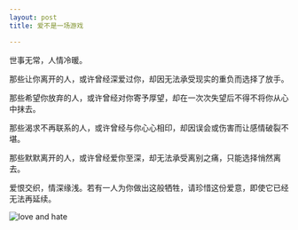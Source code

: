 ```yaml
---
layout: post
title: 爱不是一场游戏

---
```


世事无常，人情冷暖。

那些让你离开的人，或许曾经深爱过你，却因无法承受现实的重负而选择了放手。

那些希望你放弃的人，或许曾经对你寄予厚望，却在一次次失望后不得不将你从心中抹去。

那些渴求不再联系的人，或许曾经与你心心相印，却因误会或伤害而让感情破裂不堪。

那些默默离开的人，或许曾经爱你至深，却无法承受离别之痛，只能选择悄然离去。

爱恨交织，情深缘浅。若有一人为你做出这般牺牲，请珍惜这份爱意，即使它已经无法再延续。

![love and hate](https://raw.githubusercontent.com/huijingfei/huijingfei.github.io/master/img/post-bg-swift2.jpg)
